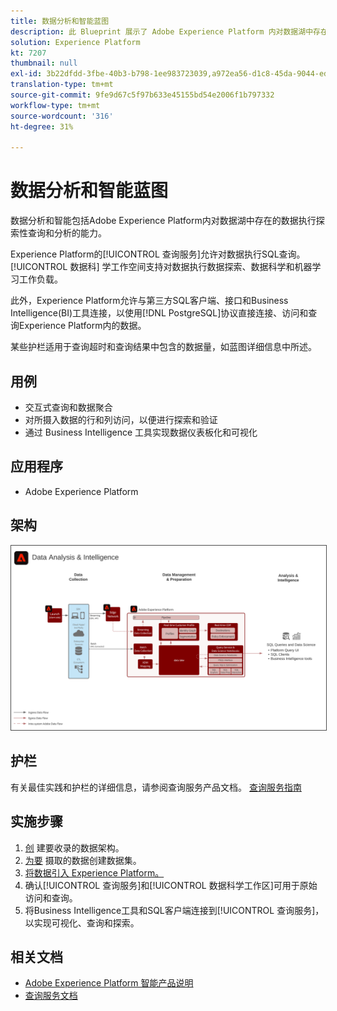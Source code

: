 ```yaml
---
title: 数据分析和智能蓝图
description: 此 Blueprint 展示了 Adobe Experience Platform 内对数据湖中存在的数据执行探索性查询和分析的能力。
solution: Experience Platform
kt: 7207
thumbnail: null
exl-id: 3b22dfdd-3fbe-40b3-b798-1ee983723039,a972ea56-d1c8-45da-9044-ed31222a2441
translation-type: tm+mt
source-git-commit: 9fe9d67c5f97b633e45155bd54e2006f1b797332
workflow-type: tm+mt
source-wordcount: '316'
ht-degree: 31%

---
```


# 数据分析和智能蓝图

数据分析和智能包括Adobe Experience Platform内对数据湖中存在的数据执行探索性查询和分析的能力。

Experience Platform的[!UICONTROL 查询服务]允许对数据执行SQL查询。 [!UICONTROL 数据科] 学工作空间支持对数据执行数据探索、数据科学和机器学习工作负载。

此外，Experience Platform允许与第三方SQL客户端、接口和Business Intelligence(BI)工具连接，以使用[!DNL PostgreSQL]协议直接连接、访问和查询Experience Platform内的数据。

某些护栏适用于查询超时和查询结果中包含的数据量，如蓝图详细信息中所述。

## 用例

* 交互式查询和数据聚合
* 对所摄入数据的行和列访问，以便进行探索和验证
* 通过 Business Intelligence 工具实现数据仪表板化和可视化

## 应用程序

* Adobe Experience Platform

## 架构

<img src="assets/data_exploration.svg" alt="企业数据探索和报告 Blueprint 的参考架构" style="border:1px solid #4a4a4a" />

## 护栏

有关最佳实践和护栏的详细信息，请参阅查询服务产品文档。
[查询服务指南](https://experienceleague.adobe.com/docs/experience-platform/query/best-practices/writing-queries.html?lang=en#best-practices)

## 实施步骤

1. [创](https://experienceleague.adobe.com/docs/platform-learn/tutorials/schemas/create-a-schema.html) 建要收录的数据架构。
1. [为要](https://experienceleague.adobe.com/docs/platform-learn/tutorials/data-ingestion/create-datasets-and-ingest-data.html) 摄取的数据创建数据集。
1. [将数据引入 Experience Platform。](https://experienceleague.adobe.com/?recommended=ExperiencePlatform-D-1-2020.1.dataingestion)
1. 确认[!UICONTROL 查询服务]和[!UICONTROL 数据科学工作区]可用于原始访问和查询。
1. 将Business Intelligence工具和SQL客户端连接到[!UICONTROL 查询服务]，以实现可视化、查询和探索。

## 相关文档

* [Adobe Experience Platform 智能产品说明](https://helpx.adobe.com/cn/legal/product-descriptions/adobe-experience-platform-intelligence---product-description.html)
* [查询服务文档](https://experienceleague.adobe.com/docs/experience-platform/query/home.html?lang=zh-Hans)

